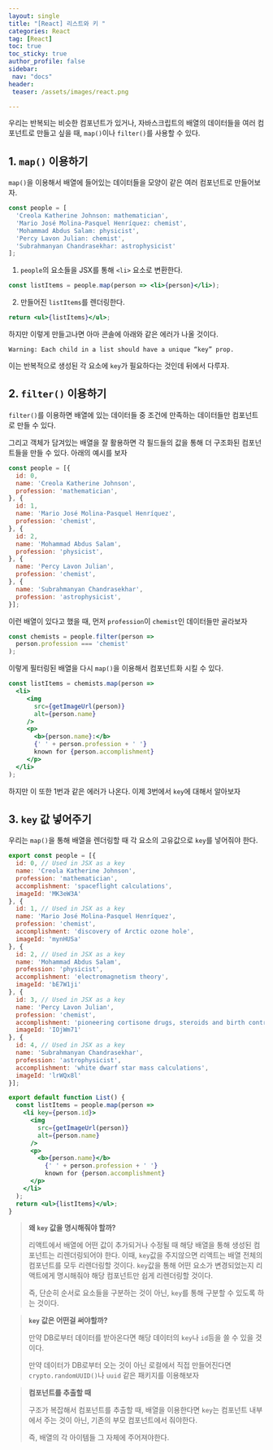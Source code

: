 ```yaml
---
layout: single
title: "[React] 리스트와 키 "
categories: React
tag: [React]
toc: true
toc_sticky: true
author_profile: false
sidebar:
 nav: "docs"
header:
 teaser: /assets/images/react.png

---
```


우리는 반복되는 비슷한 컴포넌트가 있거나, 자바스크립트의 배열의 데이터들을 여러 컴포넌트로 만들고 싶을 때, `map()`이나 `filter()`를 사용할 수 있다. 

## 1. `map()` 이용하기

`map()`을 이용해서 배열에 들어있는 데이터들을 모양이 같은 여러 컴포넌트로 만들어보자.

```jsx
const people = [
  'Creola Katherine Johnson: mathematician',
  'Mario José Molina-Pasquel Henríquez: chemist',
  'Mohammad Abdus Salam: physicist',
  'Percy Lavon Julian: chemist',
  'Subrahmanyan Chandrasekhar: astrophysicist'
];
```

1. `people`의 요소들을 JSX를 통해 `<li>` 요소로 변환한다.

```jsx
const listItems = people.map(person => <li>{person}</li>);
```

2. 만들어진 `listItems`를 렌더링한다.

```jsx
return <ul>{listItems}</ul>;
```

하지만 이렇게 만들고나면 아마 콘솔에 아래와 같은 에러가 나올 것이다.

```
Warning: Each child in a list should have a unique “key” prop.
```

이는 반복적으로 생성된 각 요소에 `key`가 필요하다는 것인데 뒤에서 다루자.

## 2. `filter()` 이용하기

`filter()`를 이용하면 배열에 있는 데이터들 중 조건에 만족하는 데이터들만 컴포넌트로 만들 수 있다. 

그리고 객체가 담겨있는 배열을 잘 활용하면 각 필드들의 값을 통해 더 구조화된 컴포넌트들을 만들 수 있다. 아래의 예시를 보자

```jsx
const people = [{
  id: 0,
  name: 'Creola Katherine Johnson',
  profession: 'mathematician',
}, {
  id: 1,
  name: 'Mario José Molina-Pasquel Henríquez',
  profession: 'chemist',
}, {
  id: 2,
  name: 'Mohammad Abdus Salam',
  profession: 'physicist',
}, {
  name: 'Percy Lavon Julian',
  profession: 'chemist',  
}, {
  name: 'Subrahmanyan Chandrasekhar',
  profession: 'astrophysicist',
}];
```

이런 배열이 있다고 했을 때, 먼저 `profession`이 `chemist`인 데이터들만 골라보자

```jsx
const chemists = people.filter(person =>
  person.profession === 'chemist'
);
```

이렇게 필터링된 배열을 다시 `map()`을 이용해서 컴포넌트화 시킬 수 있다.

```jsx
const listItems = chemists.map(person =>
  <li>
     <img
       src={getImageUrl(person)}
       alt={person.name}
     />
     <p>
       <b>{person.name}:</b>
       {' ' + person.profession + ' '}
       known for {person.accomplishment}
     </p>
  </li>
);
```

하지만 이 또한 1번과 같은 에러가 나온다. 이제 3번에서 `key`에 대해서 알아보자

## 3. `key` 값 넣어주기

우리는 `map()`을 통해 배열을 렌더링할 때 각 요소의 고유값으로 `key`를 넣어줘야 한다. 

```jsx
export const people = [{
  id: 0, // Used in JSX as a key
  name: 'Creola Katherine Johnson',
  profession: 'mathematician',
  accomplishment: 'spaceflight calculations',
  imageId: 'MK3eW3A'
}, {
  id: 1, // Used in JSX as a key
  name: 'Mario José Molina-Pasquel Henríquez',
  profession: 'chemist',
  accomplishment: 'discovery of Arctic ozone hole',
  imageId: 'mynHUSa'
}, {
  id: 2, // Used in JSX as a key
  name: 'Mohammad Abdus Salam',
  profession: 'physicist',
  accomplishment: 'electromagnetism theory',
  imageId: 'bE7W1ji'
}, {
  id: 3, // Used in JSX as a key
  name: 'Percy Lavon Julian',
  profession: 'chemist',
  accomplishment: 'pioneering cortisone drugs, steroids and birth control pills',
  imageId: 'IOjWm71'
}, {
  id: 4, // Used in JSX as a key
  name: 'Subrahmanyan Chandrasekhar',
  profession: 'astrophysicist',
  accomplishment: 'white dwarf star mass calculations',
  imageId: 'lrWQx8l'
}];

export default function List() {
  const listItems = people.map(person =>
    <li key={person.id}>
      <img
        src={getImageUrl(person)}
        alt={person.name}
      />
      <p>
        <b>{person.name}</b>
          {' ' + person.profession + ' '}
          known for {person.accomplishment}
      </p>
    </li>
  );
  return <ul>{listItems}</ul>;
}
```

> **왜 `key` 값을 명시해줘야 할까?**
> 
> 리액트에서 배열에 어떤 값이 추가되거나 수정될 때 해당 배열을 통해 생성된 컴포넌트는 리렌더링되어야 한다. 이때, `key`값을 주지않으면 리액트는 배열 전체의 컴포넌트를 모두 리렌더링할 것이다. `key`값을 통해 어떤 요소가 변경되었는지 리액트에게 명시해줘야 해당 컴포넌트만 쉽게 리렌더링할 것이다.
> 
> 즉, 단순히 순서로 요소들을 구분하는 것이 아닌, `key`를 통해 구분할 수 있도록 하는 것이다.

> **`key` 값은 어떤걸 써야할까?**
> 
> 만약 DB로부터 데이터를 받아온다면 해당 데이터의 `key`나 `id`등을 쓸 수 있을 것이다. 
> 
> 만약 데이터가 DB로부터 오는 것이 아닌 로컬에서 직접 만들어진다면 `crypto.randomUUID()`나 `uuid` 같은 패키지를 이용해보자

> **컴포넌트를 추출할 때**
> 
> 구조가 복잡해서 컴포넌트를 추출할 때, 배열을 이용한다면 `key`는 컴포넌트 내부에서 주는 것이 아닌, 기존의 부모 컴포넌트에서 줘야한다. 
> 
> 즉, 배열의 각 아이템들 그 자체에 주어져야한다. 
